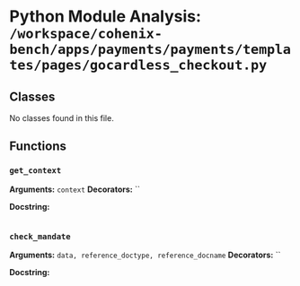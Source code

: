 # Python Module Analysis: `/workspace/cohenix-bench/apps/payments/payments/templates/pages/gocardless_checkout.py`

## Classes

No classes found in this file.


## Functions

### `get_context`
**Arguments:** `context`
**Decorators:** ``

**Docstring:**
```

```
### `check_mandate`
**Arguments:** `data, reference_doctype, reference_docname`
**Decorators:** ``

**Docstring:**
```

```

